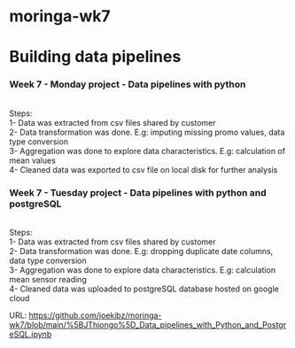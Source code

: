 # moringa-wk7
<h1>Building data pipelines</h1> 

<h3>Week 7 - Monday project - Data pipelines with python</h3>
<br>Steps:
<br>1- Data was extracted from csv files shared by customer
<br>2- Data transformation was done. E.g: imputing missing promo values, data type conversion
<br>3- Aggregation was done to explore data characteristics. E.g: calculation of mean values
<br>4- Cleaned data was exported to csv file on local disk for further analysis

<h3>Week 7 - Tuesday project - Data pipelines with python and postgreSQL</h3>
<br>Steps:
<br>1- Data was extracted from csv files shared by customer
<br>2- Data transformation was done. E.g: dropping duplicate date columns, data type conversion
<br>3- Aggregation was done to explore data characteristics. E.g: calculation mean sensor reading
<br>4- Cleaned data was uploaded to postgreSQL database hosted on google cloud

URL: https://github.com/joekibz/moringa-wk7/blob/main/%5BJThiongo%5D_Data_pipelines_with_Python_and_PostgreSQL.ipynb
